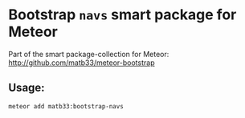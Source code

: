 # Bootstrap `navs` smart package for Meteor

Part of the smart package-collection for Meteor: http://github.com/matb33/meteor-bootstrap

## Usage:

`meteor add matb33:bootstrap-navs`